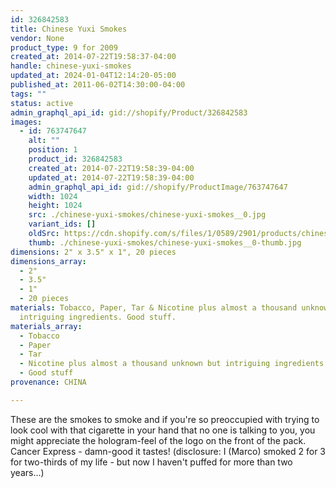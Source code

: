 ```yaml
---
id: 326842583
title: Chinese Yuxi Smokes
vendor: None
product_type: 9 for 2009
created_at: 2014-07-22T19:58:37-04:00
handle: chinese-yuxi-smokes
updated_at: 2024-01-04T12:14:20-05:00
published_at: 2011-06-02T14:30:00-04:00
tags: ""
status: active
admin_graphql_api_id: gid://shopify/Product/326842583
images:
  - id: 763747647
    alt: ""
    position: 1
    product_id: 326842583
    created_at: 2014-07-22T19:58:39-04:00
    updated_at: 2014-07-22T19:58:39-04:00
    admin_graphql_api_id: gid://shopify/ProductImage/763747647
    width: 1024
    height: 1024
    src: ./chinese-yuxi-smokes/chinese-yuxi-smokes__0.jpg
    variant_ids: []
    oldSrc: https://cdn.shopify.com/s/files/1/0589/2901/products/chinese_smokes.jpeg?v=1406073519
    thumb: ./chinese-yuxi-smokes/chinese-yuxi-smokes__0-thumb.jpg
dimensions: 2" x 3.5" x 1", 20 pieces
dimensions_array:
  - 2"
  - 3.5"
  - 1"
  - 20 pieces
materials: Tobacco, Paper, Tar & Nicotine plus almost a thousand unknown but
  intriguing ingredients. Good stuff.
materials_array:
  - Tobacco
  - Paper
  - Tar
  - Nicotine plus almost a thousand unknown but intriguing ingredients
  - Good stuff
provenance: CHINA

---
```


These are the smokes to smoke and if you're so preoccupied with trying to look cool with that cigarette in your hand that no one is talking to you, you might appreciate the hologram-feel of the logo on the front of the pack. Cancer Express - damn-good it tastes! (disclosure: I (Marco) smoked 2 for 3 for two-thirds of my life - but now I haven't puffed for more than two years...)